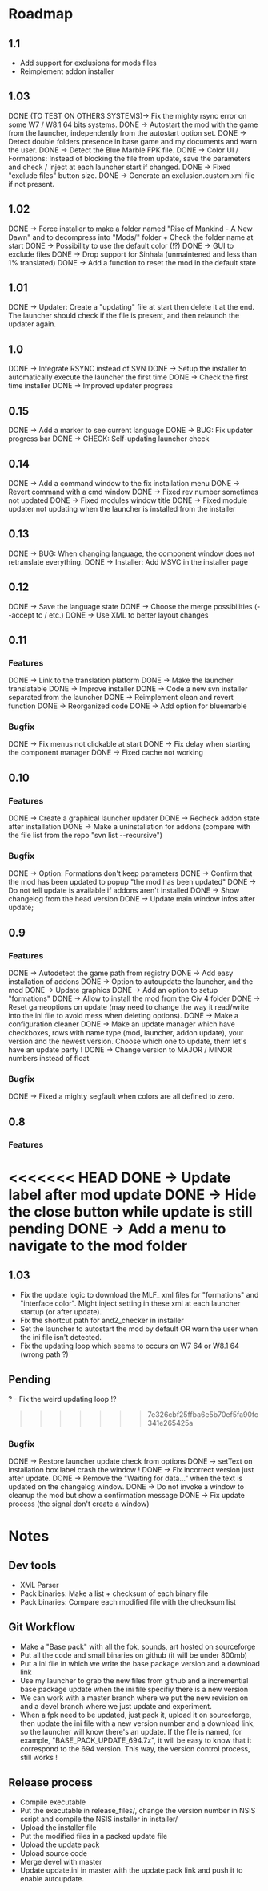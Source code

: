 # Roadmap
## 1.1
- Add support for exclusions for mods files
- Reimplement addon installer

## 1.03
DONE (TO TEST ON OTHERS SYSTEMS)-> Fix the mighty rsync error on some W7 / W8.1 64 bits systems.
DONE -> Autostart the mod with the game from the launcher, independently from the autostart option set.
DONE -> Detect double folders presence in base game and my documents and warn the user.
DONE -> Detect the Blue Marble FPK file.
DONE -> Color UI / Formations: Instead of blocking the file from update, save the parameters and check / inject at each launcher start if changed.
DONE -> Fixed "exclude files" button size.
DONE -> Generate an exclusion.custom.xml file if not present.

## 1.02
DONE -> Force installer to make a folder named "Rise of Mankind - A New Dawn" and to decompress into "Mods/" folder + Check the folder name at start
DONE -> Possibility to use the default color (!?)
DONE -> GUI to exclude files
DONE -> Drop support for Sinhala (unmaintened and less than 1% translated)
DONE -> Add a function to reset the mod in the default state

## 1.01
DONE -> Updater: Create a "updating" file at start then delete it at the end. The launcher should check if the file is present, and then relaunch the updater again.

## 1.0
DONE -> Integrate RSYNC instead of SVN
DONE -> Setup the installer to automatically execute the launcher the first time
DONE -> Check the first time installer
DONE -> Improved updater progress

## 0.15
DONE -> Add a marker to see current language
DONE -> BUG: Fix updater progress bar
DONE -> CHECK: Self-updating launcher check

## 0.14
DONE -> Add a command window to the fix installation menu
DONE -> Revert command with a cmd window
DONE -> Fixed rev number sometimes not updated
DONE -> Fixed modules window title
DONE -> Fixed module updater not updating when the launcher is installed from the installer

## 0.13
DONE -> BUG: When changing language, the component window does not retranslate everything.
DONE -> Installer: Add MSVC in the installer page

## 0.12
DONE -> Save the language state
DONE -> Choose the merge possibilities (--accept tc / etc.)
DONE -> Use XML to better layout changes

## 0.11
### Features
DONE -> Link to the translation platform
DONE -> Make the launcher translatable
DONE -> Improve installer
DONE -> Code a new svn installer separated from the launcher
DONE -> Reimplement clean and revert function
DONE -> Reorganized code
DONE -> Add option for bluemarble

### Bugfix
DONE -> Fix menus not clickable at start
DONE -> Fix delay when starting the component manager
DONE -> Fixed cache not working

## 0.10
### Features
DONE -> Create a graphical launcher updater
DONE -> Recheck addon state after installation
DONE -> Make a uninstallation for addons (compare with the file list from the repo "svn list --recursive")


### Bugfix
DONE -> Option: Formations don't keep parameters
DONE -> Confirm that the mod has been updated to popup "the mod has been updated"
DONE -> Do not tell update is available if addons aren't installed
DONE -> Show changelog from the head version
DONE -> Update main window infos after update;

## 0.9
### Features

DONE -> Autodetect the game path from registry
DONE -> Add easy installation of addons
DONE -> Option to autoupdate the launcher, and the mod
DONE -> Update graphics
DONE -> Add an option to setup "formations"
DONE -> Allow to install the mod from the Civ 4 folder
DONE -> Reset gameoptions on update (may need to change the way it read/write into the ini file to avoid mess when deleting options).
DONE -> Make a configuration cleaner
DONE -> Make an update manager which have checkboxes, rows with name type (mod, launcher, addon update), your version and the newest version. Choose which one to update, them let's have an update party !
DONE -> Change version to MAJOR / MINOR numbers instead of float

### Bugfix
DONE -> Fixed a mighty segfault when colors are all defined to zero.

## 0.8
### Features

<<<<<<< HEAD
DONE -> Update label after mod update
DONE -> Hide the close button while update is still pending
DONE -> Add a menu to navigate to the mod folder
=======
## 1.03
- Fix the update logic to download the MLF_ xml files for "formations" and "interface color". Might inject setting in these xml at each launcher startup (or after update).
- Fix the shortcut path for and2_checker in installer
- Set the launcher to autostart the mod by default OR warn the user when the ini file isn't detected.
- Fix the updating loop which seems to occurs on W7 64 or W8.1 64 (wrong path ?)

## Pending
? - Fix the weird updating loop !?
>>>>>>> 7e326cbf25ffba6e5b70ef5fa90fc341e265425a

### Bugfix

DONE -> Restore launcher update check from options
DONE -> setText on installation box label crash the window !
DONE -> Fix incorrect version just after update.
DONE -> Remove the "Waiting for data..." when the text is updated on the changelog window.
DONE -> Do not invoke a window to cleanup the mod but show a confirmation message
DONE -> Fix update process (the signal don't create a window)

# Notes
## Dev tools
- XML Parser
- Pack binaries: Make a list + checksum of each binary file
- Pack binaries: Compare each modified file with the checksum list

## Git Workflow
- Make a "Base pack" with all the fpk, sounds, art hosted on sourceforge
- Put all the code and small binaries on github (it will be under 800mb)
- Put a ini file in which we write the base package version and a download link
- Use my launcher to grab the new files from github and a incremential base package update when the ini file specifiy there is a new version
- We can work with a master branch where we put the new revision on and a devel branch where we just update and experiment.
- When a fpk need to be updated, just pack it, upload it on sourceforge, then update the ini file with a new version number and a download link, so the launcher will know there's an update. If the file is named, for example, "BASE_PACK_UPDATE_694.7z", it will be easy to know that it correspond to the 694 version. This way, the version control process, still works !

## Release process
- Compile executable
- Put the executable in release_files/, change the version number in NSIS script and compile the NSIS installer in installer/
- Upload the installer file
- Put the modified files in a packed update file
- Upload the update pack
- Upload source code
- Merge devel with master
- Update update.ini in master with the update pack link and push it to enable autoupdate.
